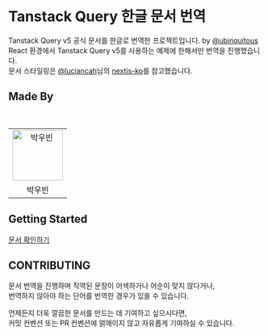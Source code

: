 # Tanstack Query 한글 문서 번역

Tanstack Query v5 공식 문서를 한글로 번역한 프로젝트입니다. by [@ubinquitous](https://github.com/ubinquitous)  
React 환경에서 Tanstack Query v5를 사용하는 예제에 한해서만 번역을 진행했습니다.  
문서 스타일링은 [@luciancah](https://github.com/luciancah)님의 [nextjs-ko](https://github.com/luciancah/nextjs-ko)를 참고했습니다.

## Made By

<br />
<table>
  <tbody>
    <tr>
      <td align="center">
        <a href="https://github.com/ubinquitous">
          <img
            alt="박우빈"
            src="https://avatars.githubusercontent.com/ubinquitous"
            width="100"
          />
        </a>
      </td>
    </tr>
    <tr>
      <td align="center">박우빈</td>
    </tr>
  </tbody>
</table>

## Getting Started

[문서 확인하기](https://react-query.kro.kr/docs/getting-started/)

## CONTRIBUTING

문서 번역을 진행하며 직역된 문장이 어색하거나 어순이 맞지 않다거나,  
번역하지 않아야 하는 단어를 번역한 경우가 있을 수 있습니다.

언제든지 더욱 깔끔한 문서를 만드는 데 기여하고 싶으시다면,  
커밋 컨벤션 또는 PR 컨벤션에 얽매이지 않고 자유롭게 기여하실 수 있습니다.
